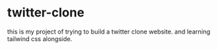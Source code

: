 # twitter-clone
this is my project of trying to build a twitter clone website.
and learning tailwind css alongside.
